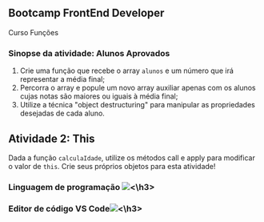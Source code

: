 <h2> Bootcamp FrontEnd Developer</h2>
Curso Funções

<h3>Sinopse da atividade: Alunos Aprovados</h3>

1. Crie uma função que recebe o array `alunos` e um número que irá representar a média final;
2. Percorra o array e popule um novo array auxiliar apenas com os alunos cujas notas são maiores ou iguais à média final;
3. Utilize a técnica "object destructuring" para manipular as propriedades desejadas de cada aluno.

## Atividade 2: This

Dada a função `calculaIdade`, utilize os métodos call e apply para modificar o valor de `this`. Crie seus próprios objetos para esta atividade!

<h3>Linguagem de programação <img src="https://img.icons8.com/ios/50/000000/javascript--v2.png"/><\h3>
<h3>Editor de código VS Code<img src="https://img.icons8.com/ios-glyphs/30/000000/visual-studio.png"/><\h3>


